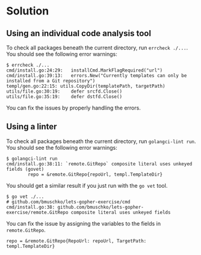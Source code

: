 # Solution

## Using an individual code analysis tool

To check all packages beneath the current directory, run `errcheck ./...`. You should see the following error warnings:

```
$ errcheck ./...
cmd/install.go:24:29:	installCmd.MarkFlagRequired("url")
cmd/install.go:39:13:	errors.New("Currently templates can only be installed from a Git repository")
templ/gen.go:22:15:	utils.CopyDir(templatePath, targetPath)
utils/file.go:30:19:	defer srcfd.Close()
utils/file.go:35:19:	defer dstfd.Close()
```

You can fix the issues by properly handling the errors.

## Using a linter

To check all packages beneath the current directory, run `golangci-lint run`. You should see the following error warnings:

```
$ golangci-lint run
cmd/install.go:38:11: `remote.GitRepo` composite literal uses unkeyed fields (govet)
		repo = &remote.GitRepo{repoUrl, templ.TemplateDir}
```

You should get a similar result if you just run with the `go vet` tool.

```
$ go vet ./...
# github.com/bmuschko/lets-gopher-exercise/cmd
cmd/install.go:38: github.com/bmuschko/lets-gopher-exercise/remote.GitRepo composite literal uses unkeyed fields
```

You can fix the issue by assigning the variables to the fields in `remote.GitRepo`.

```
repo = &remote.GitRepo{RepoUrl: repoUrl, TargetPath: templ.TemplateDir}
```